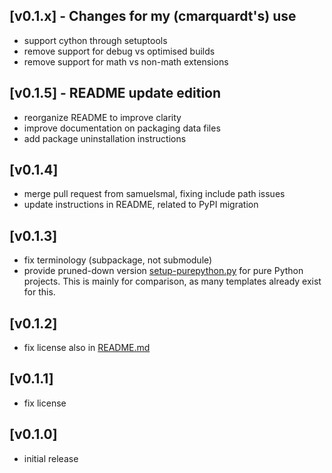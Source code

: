 ## [v0.1.x] - Changes for my (cmarquardt's) use
 - support cython through setuptools
 - remove support for debug vs optimised builds
 - remove support for math vs non-math extensions

## [v0.1.5] - README update edition
 - reorganize README to improve clarity
 - improve documentation on packaging data files
 - add package uninstallation instructions

## [v0.1.4]
 - merge pull request from samuelsmal, fixing include path issues
 - update instructions in README, related to PyPI migration

## [v0.1.3]
 - fix terminology (subpackage, not submodule)
 - provide pruned-down version [setup-purepython.py](setup-purepython.py) for pure Python projects. This is mainly for comparison, as many templates already exist for this.

## [v0.1.2]
 - fix license also in [README.md](README.md)

## [v0.1.1]
 - fix license

## [v0.1.0]
 - initial release
